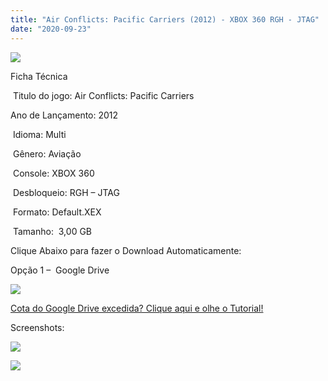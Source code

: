 ```yaml
---
title: "Air Conflicts: Pacific Carriers (2012) - XBOX 360 RGH - JTAG"
date: "2020-09-23"
---
```


[![](https://1.bp.blogspot.com/-iZsDj6656S0/X2qRy-Xl9fI/AAAAAAAAPc4/4B4bX2bkiH4adittXq-jP-YaSxLGul-GgCLcBGAsYHQ/s320/51T7WzKnzpL._AC_SY445_.jpg)](https://1.bp.blogspot.com/-iZsDj6656S0/X2qRy-Xl9fI/AAAAAAAAPc4/4B4bX2bkiH4adittXq-jP-YaSxLGul-GgCLcBGAsYHQ/s445/51T7WzKnzpL._AC_SY445_.jpg)

Ficha Técnica

 Titulo do jogo: Air Conflicts: Pacific Carriers 

Ano de Lançamento: 2012

 Idioma: Multi

 Gênero: Aviação

 Console: XBOX 360

 Desbloqueio: RGH – JTAG

 Formato: Default.XEX

 Tamanho:  3,00 GB

Clique Abaixo para fazer o Download Automaticamente:

Opção 1 –  Google Drive

[![](https://1.bp.blogspot.com/-4SUqXRoRWc0/XtsW72LDzrI/AAAAAAAAKHM/qo1oDro7CI03qjIvaVCl6yKZ3v_F_JvBwCK4BGAsYHg/APRENDA-Recupdsdasdasdaerado.png)](https://zee.gl/8JIIGZF)

[Cota do Google Drive excedida? Clique aqui e olhe o Tutorial!](https://ultragames-torrents.blogspot.com/2020/06/burlar-cota-do-google-drive.html) 

Screenshots: 

[![](https://1.bp.blogspot.com/-hLWjMXqmPkM/X2qRzb7CgKI/AAAAAAAAPc8/XbIdoGlT3VgVVZeaATUTe-e-FZDzxes0wCLcBGAsYHQ/w436-h246/maxresdefault.jpg)](https://1.bp.blogspot.com/-hLWjMXqmPkM/X2qRzb7CgKI/AAAAAAAAPc8/XbIdoGlT3VgVVZeaATUTe-e-FZDzxes0wCLcBGAsYHQ/s1280/maxresdefault.jpg)

[![](https://1.bp.blogspot.com/-x_EsXQDrJ4s/X2qRzzLWY2I/AAAAAAAAPdA/2CpeLSTzdTErBXs0Iearh7n1g7YbLbPmgCLcBGAsYHQ/w443-h249/maxresdefault{40dcdfd0a3f176073d713beaee4fcd56db243ec708877a2e730ba987ecd6f1ab}2B{40dcdfd0a3f176073d713beaee4fcd56db243ec708877a2e730ba987ecd6f1ab}25281{40dcdfd0a3f176073d713beaee4fcd56db243ec708877a2e730ba987ecd6f1ab}2529.jpg)](https://1.bp.blogspot.com/-x_EsXQDrJ4s/X2qRzzLWY2I/AAAAAAAAPdA/2CpeLSTzdTErBXs0Iearh7n1g7YbLbPmgCLcBGAsYHQ/s1280/maxresdefault{40dcdfd0a3f176073d713beaee4fcd56db243ec708877a2e730ba987ecd6f1ab}2B{40dcdfd0a3f176073d713beaee4fcd56db243ec708877a2e730ba987ecd6f1ab}25281{40dcdfd0a3f176073d713beaee4fcd56db243ec708877a2e730ba987ecd6f1ab}2529.jpg)
